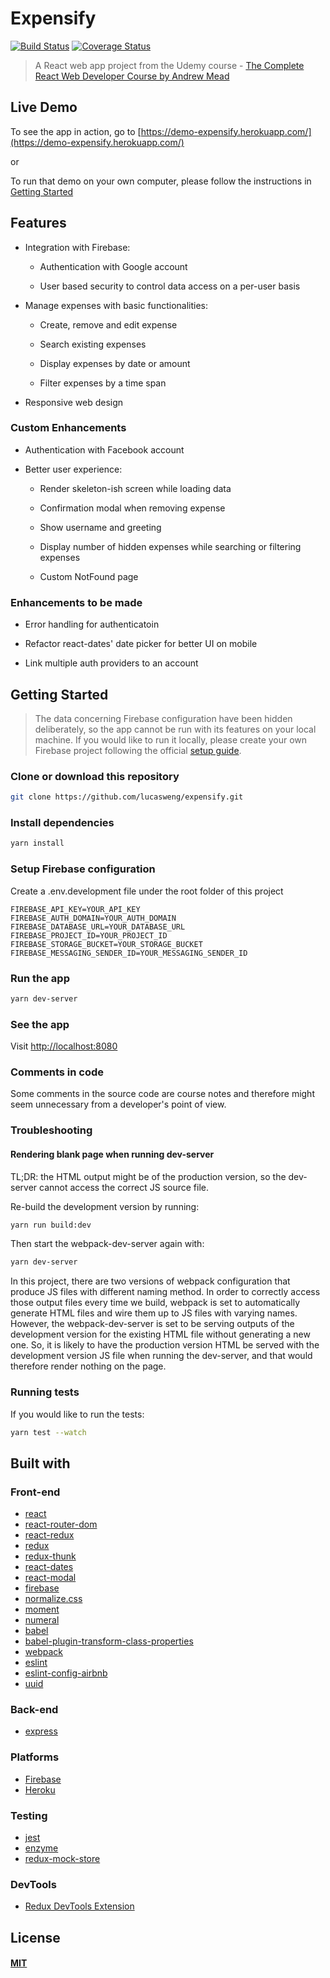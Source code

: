 # Expensify

[![Build Status](https://travis-ci.org/lucasweng/expensify.svg?branch=master)](https://travis-ci.org/lucasweng/expensify)
[![Coverage Status](https://coveralls.io/repos/github/lucasweng/expensify/badge.svg?branch=master)](https://coveralls.io/github/lucasweng/expensify?branch=master)

> A React web app project from the Udemy course - [The Complete React Web Developer Course by Andrew Mead](https://www.udemy.com/react-2nd-edition/)

## Live Demo

 To see the app in action, go to [https://demo-expensify.herokuapp.com/](https://demo-expensify.herokuapp.com/)

 or

 To run that demo on your own computer, please follow the instructions in [Getting Started](https://github.com/lucasweng/expensify#getting-started)

## Features

* Integration with Firebase:

  * Authentication with Google account

  * User based security to control data access on a per-user basis

* Manage expenses with basic functionalities:

  * Create, remove and edit expense

  * Search existing expenses

  * Display expenses by date or amount

  * Filter expenses by a time span

* Responsive web design

### Custom Enhancements

* Authentication with Facebook account

* Better user experience:

  * Render skeleton-ish screen while loading data

  * Confirmation modal when removing expense

  * Show username and greeting
  
  * Display number of hidden expenses while searching or filtering expenses

  * Custom NotFound page

### Enhancements to be made

* Error handling for authenticatoin

* Refactor react-dates' date picker for better UI on mobile

* Link multiple auth providers to an account

## Getting Started

> The data concerning Firebase configuration have been hidden deliberately, so the app cannot be run with its features on your local machine. If you would like to run it locally, please create your own Firebase project following the official [setup guide](https://firebase.google.com/docs/web/setup).

### Clone or download this repository

```sh
git clone https://github.com/lucasweng/expensify.git
```

### Install dependencies

```sh
yarn install
```

### Setup Firebase configuration

Create a .env.development file under the root folder of this project

```
FIREBASE_API_KEY=YOUR_API_KEY
FIREBASE_AUTH_DOMAIN=YOUR_AUTH_DOMAIN
FIREBASE_DATABASE_URL=YOUR_DATABASE_URL
FIREBASE_PROJECT_ID=YOUR_PROJECT_ID
FIREBASE_STORAGE_BUCKET=YOUR_STORAGE_BUCKET
FIREBASE_MESSAGING_SENDER_ID=YOUR_MESSAGING_SENDER_ID
```

### Run the app

```sh
yarn dev-server
```

### See the app

Visit [http://localhost:8080](http://localhost:8080)

### Comments in code

Some comments in the source code are course notes and therefore might seem unnecessary from a developer's point of view.

### Troubleshooting

#### Rendering blank page when running dev-server

TL;DR: the HTML output might be of the production version, so the dev-server cannot access the correct JS source file.

Re-build the development version by running:

```sh
yarn run build:dev
```

Then start the webpack-dev-server again with:

```sh
yarn dev-server
```

In this project, there are two versions of webpack configuration that produce JS files with different naming method. In order to correctly access those output files every time we build, webpack is set to automatically generate HTML files and wire them up to JS files with varying names. However, the webpack-dev-server is set to be serving outputs of the development version for the existing HTML file without generating a new one. So, it is likely to have the production version HTML be served with the development version JS file when running the dev-server, and that would therefore render nothing on the page.

### Running tests

If you would like to run the tests:

```sh
yarn test --watch
```

## Built with

### Front-end

* [react](https://reactjs.org/)
* [react-router-dom](https://reacttraining.com/react-router/web/guides/philosophy)
* [react-redux](https://redux.js.org/docs/basics/UsageWithReact.html)
* [redux](https://redux.js.org/)
* [redux-thunk](https://github.com/gaearon/redux-thunk#redux-thunk)
* [react-dates](https://github.com/airbnb/react-dates#react-dates-)
* [react-modal](https://reactcommunity.org/react-modal/)
* [firebase](https://firebase.google.com/docs/reference/js/#firebase)
* [normalize.css](http://nicolasgallagher.com/about-normalize-css/)
* [moment](https://momentjs.com/)
* [numeral](http://numeraljs.com/)
* [babel](http://babeljs.io/)
* [babel-plugin-transform-class-properties](https://babeljs.io/docs/plugins/transform-class-properties/)
* [webpack](https://webpack.js.org/concepts/)
* [eslint](https://eslint.org/)
* [eslint-config-airbnb](https://github.com/airbnb/javascript/tree/master/packages/eslint-config-airbnb#eslint-config-airbnb)
* [uuid](https://github.com/kelektiv/node-uuid#uuid-)

### Back-end

* [express](https://expressjs.com/)

### Platforms

* [Firebase](https://firebase.google.com/)
* [Heroku](https://www.heroku.com/)

### Testing

* [jest](https://facebook.github.io/jest/)
* [enzyme](http://airbnb.io/enzyme/)
* [redux-mock-store](http://arnaudbenard.com/redux-mock-store/)

### DevTools

* [Redux DevTools Extension](http://extension.remotedev.io/)

## License

#### [MIT](./LICENSE)
